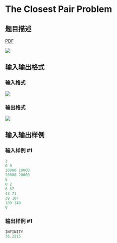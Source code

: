 # The Closest Pair Problem

## 题目描述

[problemUrl]: https://uva.onlinejudge.org/index.php?option=com_onlinejudge&Itemid=8&category=14&page=show_problem&problem=1186

[PDF](https://uva.onlinejudge.org/external/102/p10245.pdf)

![](https://cdn.luogu.com.cn/upload/vjudge_pic/UVA10245/c3f8541dec8028e9d183996ab37face8f4812f49.png)

## 输入输出格式

### 输入格式

![](https://cdn.luogu.com.cn/upload/vjudge_pic/UVA10245/98cb3ac454f889d38c8f922e9cd333195a1e7f41.png)

### 输出格式

![](https://cdn.luogu.com.cn/upload/vjudge_pic/UVA10245/7704f2bda036a86137bf9b3d2d7f98049ec262ae.png)

## 输入输出样例

### 输入样例 #1

```cpp
3
0 0
10000 10000
20000 20000
5
0 2
6 67
43 71
39 107
189 140
0
```


### 输出样例 #1

```cpp
INFINITY
36.2215
```


